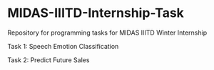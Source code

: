 # MIDAS-IIITD-Internship-Task
Repository for programming tasks for MIDAS IIITD Winter Internship

Task 1: Speech Emotion Classification

Task 2: Predict Future Sales
